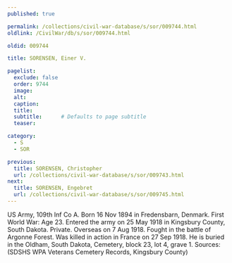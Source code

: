 ```yaml
---
published: true

permalink: /collections/civil-war-database/s/sor/009744.html
oldlink: /CivilWar/db/s/sor/009744.html

oldid: 009744

title: SORENSEN, Einer V.

pagelist:
  exclude: false
  order: 9744
  image: 
  alt:
  caption:
  title:
  subtitle:      # Defaults to page subtitle
  teaser:

category: 
  - S 
  - SOR

previous:
  title: SORENSEN, Christopher
  url: /collections/civil-war-database/s/sor/009743.html  
next:
  title: SORENSEN, Engebret
  url: /collections/civil-war-database/s/sor/009745.html   
---
```

US Army, 109th Inf Co A. Born 16 Nov 1894 in Fredensbarn, Denmark. First World War: Age 23. Entered the army on 25 May 1918 in Kingsbury County, South Dakota. Private. Overseas on 7 Aug 1918. Fought in the battle of Argonne Forest. Was killed in action in France on 27 Sep 1918. He is buried in the Oldham, South Dakota, Cemetery, block 23, lot 4, grave 1. Sources: (SDSHS WPA Veterans Cemetery Records, Kingsbury County)
